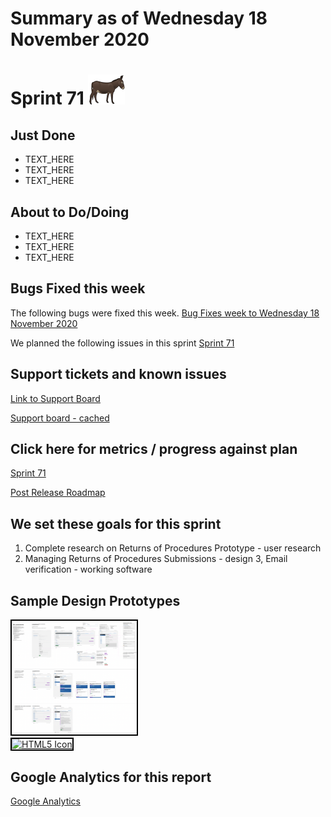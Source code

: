 # Summary as of Wednesday 18 November 2020 

# Sprint 71 ![Donkey](graphs/Donkey.png) 

## Just Done
* TEXT_HERE
* TEXT_HERE
* TEXT_HERE

## About to Do/Doing
* TEXT_HERE
* TEXT_HERE
* TEXT_HERE

## Bugs Fixed this week
The following bugs were fixed this week.
[Bug Fixes week to Wednesday 18 November 2020](graphs/bugs18112020.png)

We planned the following issues in this sprint 
[Sprint 71](graphs/sprint18112020.png)

## Support tickets and known issues
[Link to Support Board](https://collaboration.homeoffice.gov.uk/jira/secure/RapidBoard.jspa?rapidView=1717&selectedIssue=ASSB-253)

[Support board - cached](graphs/supportBoard18112020.png)

## Click here for metrics / progress against plan
[Sprint 71](graphs/progress18112020.png)

[Post Release Roadmap](graphs/roadmap18112020.png)

## We set these goals for this sprint
1. Complete research on Returns of Procedures Prototype - user research 
2. Managing Returns of Procedures Submissions - design 
3, Email verification - working software


## Sample Design Prototypes
<a href="graphs/proto1_18112020.png"><img src="graphs/proto1_18112020.png" alt="HTML5 Icon" width="200" style="border:2px solid black"></a>
<br>
<a href="graphs/proto2_18112020.png"><img src="graphs/proto2_18112020.png" alt="HTML5 Icon" width="200" style="border:2px solid black"></a>
<br>


## Google Analytics for this report
[Google Analytics](graphs/GA18112020.png)

